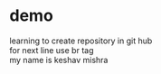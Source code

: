 # demo
learning to create repository in git hub
<br>
for next line use br tag
<br>
my name is keshav mishra
